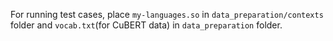 For running test cases, place `my-languages.so` in `data_preparation/contexts` folder and `vocab.txt`(for CuBERT data) in `data_preparation` folder.